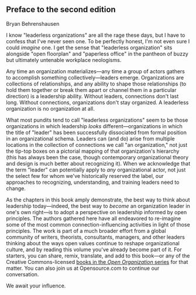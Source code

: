## Preface to the second edition
Bryan Behrenshausen

I know "leaderless organizations" are all the rage these days, but I have to confess that I've never seen one. To be perfectly honest, I'm not even sure I could *imagine* one. I get the sense that "leaderless organization" sits alongside "open floorplan" and "paperless office" in the pantheon of buzzy but ultimately untenable workplace neologisms.

Any time an organization materializes—any time a group of actors gathers to accomplish something collectively—leaders emerge. Organizations are collections of relationships, and any ability to shape those relationships (to hold them together or break them apart or channel them in a particular direction) is a leadership ability. Without leaders, connections don't last long. Without connections, organizations don't stay organized. A leaderless organization is no organization at all.

What most pundits tend to call "leaderless organizations" seem to be those organizations in which leadership *looks* different—organizations in which the title of "leader" has been successfully dissociated from formal position in an organizational schema. Leaders can (and do) arise from multiple locations in the collection of connections we call "an organization," not just the tip-top boxes on a pictorial mapping of that organization's hierarchy (this has always been the case, though contemporary organizational theory and design is much better about recognizing it). When we acknowledge that the term "leader" can potentially apply to *_any_* organizational actor, not just the select few for whom we've historically reserved the label, our approaches to recognizing, understanding, and training leaders need to change.

As the chapters in this book amply demonstrate, the best way to think about leadership today—indeed, the best way to *become* an organization leader in one's own right—is to adopt a perspective on leadership informed by open principles. The authors gathered here have all endeavored to re-imagine some of the most common connection-influencing activities in light of those principles. The work is part of a much broader effort from a global community of writers, theorists, consultants, managers, and other leaders thinking about the ways open values continue to reshape organizational culture, and by reading this volume you've already become part of it. For starters, you can share, remix, translate, and add to this book—or any of the Creative Commons-licensed [books in the *Open Organization* series](https://theopenorganization.org/books) for that matter. You can also join us at Opensource.com to continue our conversation.

We await your influence.

